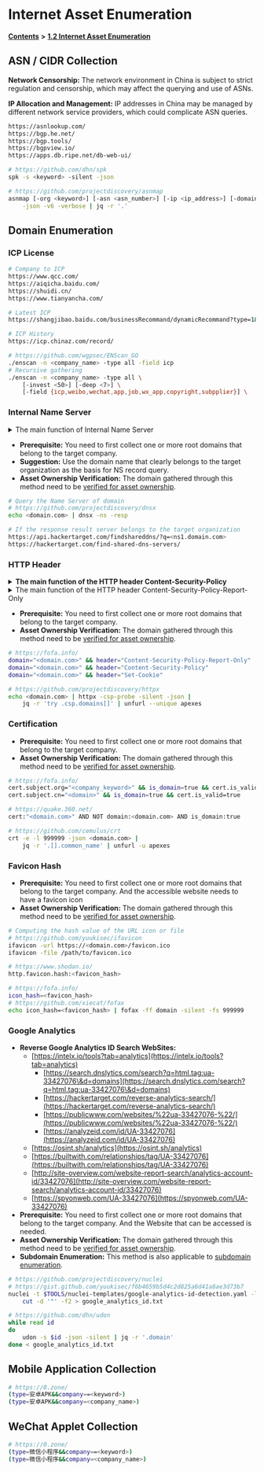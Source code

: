 # Internet Asset Enumeration

[**Contents**](../readme/contents/) **>** [**1.2 Internet Asset Enumeration**](internet-assets-enumeration.md)

## ASN / CIDR Collection

**Network Censorship:** The network environment in China is subject to strict regulation and censorship, which may affect the querying and use of ASNs.

**IP Allocation and Management:** IP addresses in China may be managed by different network service providers, which could complicate ASN queries.

```bash
https://asnlookup.com/
https://bgp.he.net/
https://bgp.tools/
https://bgpview.io/
https://apps.db.ripe.net/db-web-ui/

# https://github.com/dhn/spk
spk -s <keyword> -silent -json

# https://github.com/projectdiscovery/asnmap
asnmap [-org <keyword>] [-asn <asn_number>] [-ip <ip_address>] [-domain <domain>] \
    -json -v6 -verbose | jq -r '.'
```

## Domain Enumeration

### ICP License

```bash
# Company to ICP
https://www.qcc.com/
https://aiqicha.baidu.com/
https://shuidi.cn/
https://www.tianyancha.com/

# Latest ICP
https://shangjibao.baidu.com/businessRecommand/dynamicRecommand?type=1&source=aqcicp

# ICP History
https://icp.chinaz.com/record/

# https://github.com/wgpsec/ENScan_GO
./enscan -n <company_name> -type all -field icp
# Recursive gathering
./enscan -n <company_name> -type all \
    [-invest <50>] [-deep <7>] \
    [-field {icp,weibo,wechat,app,job,wx_app,copyright,subpplier}] \
```

### Internal Name Server

<details>

<summary>The main function of Internal Name Server</summary>

It is mainly used to improve the DNS resolution efficiency of the internal network, provide more reliable resolution services, and implement specific domain name resolution for internal systems.

</details>

* **Prerequisite:** You need to first collect one or more root domains that belong to the target company.
* **Suggestion:** Use the domain name that clearly belongs to the target organization as the basis for NS record query.
* **Asset Ownership Verification:** The domain gathered through this method need to be [verified for asset ownership](broken-reference).

```bash
# Query the Name Server of domain
# https://github.com/projectdiscovery/dnsx
echo <domain.com> | dnsx -ns -resp

# If the response result server belongs to the target organization
https://api.hackertarget.com/findshareddns/?q=<ns1.domain.com>
https://hackertarget.com/find-shared-dns-servers/
```

### HTTP Header

<details>

<summary><strong>The main function of the HTTP header Content-Security-Policy</strong></summary>

It allows website administrators to control which resources the user agent can load for a specified page to prevent cross-site scripting attacks (XSS).

</details>

<details>

<summary>The main function of the HTTP header Content-Security-Policy-Report-Only</summary>

It allows web developers to try policies by monitoring (but not enforcing) the impact of the policy. These violation reports use JSON and are sent to the specified URI via HTTP POST request.

</details>

* **Prerequisite:** You need to first collect one or more root domains that belong to the target company.
* **Asset Ownership Verification:** The domain gathered through this method need to be [verified for asset ownership](broken-reference).

```bash
# https://fofa.info/
domain="<domain.com>" && header="Content-Security-Policy-Report-Only"
domain="<domain.com>" && header="Content-Security-Policy"
domain="<domain.com>" && header="Set-Cookie"

# https://github.com/projectdiscovery/httpx
echo <domain.com> | httpx -csp-probe -silent -json |
    jq -r 'try .csp.domains[]' | unfurl --unique apexes
```

### Certification

* **Prerequisite:** You need to first collect one or more root domains that belong to the target company.
* **Asset Ownership Verification:** The domain gathered through this method need to be [verified for asset ownership](broken-reference).

```bash
# https://fofa.info/
cert.subject.org="<company_keyword>" && is_domain=true && cert.is_valid=true
cert.subject.cn="<domain>" && is_domain=true && cert.is_valid=true

# https://quake.360.net/
cert:"<domain.com>" AND NOT domain:<domain.com> AND is_domain:true

# https://github.com/cemulus/crt
crt -e -l 999999 -json <domain.com> |
    jq -r '.[].common_name' | unfurl -u apexes
```

### Favicon Hash

* **Prerequisite:** You need to first collect one or more root domains that belong to the target company. And the accessible website needs to have a favicon icon
* **Asset Ownership Verification:** The domain gathered through this method need to be [verified for asset ownership](broken-reference).

```bash
# Computing the hash value of the URL icon or file
# https://github.com/yuukisec/ifavicon
ifavicon -url https://<domain.com>/favicon.ico
ifavicon -file /path/to/favicon.ico

# https://www.shodan.io/
http.favicon.hash:<favicon_hash>

# https://fofa.info/
icon_hash=<favicon_hash>
# https://github.com/xiecat/fofax
echo icon_hash=<favicon_hash> | fofax -ff domain -silent -fs 999999
```

### Google Analytics

* **Reverse Google Analytics ID Search WebSites:**
  * [https://intelx.io/tools?tab=analytics](https://intelx.io/tools?tab=analytics)
    * [https://search.dnslytics.com/search?q=html.tag:ua-33427076\&d=domains](https://search.dnslytics.com/search?q=html.tag:ua-33427076\&d=domains)
    * [https://hackertarget.com/reverse-analytics-search/](https://hackertarget.com/reverse-analytics-search/)
    * [https://publicwww.com/websites/%22ua-33427076-%22/](https://publicwww.com/websites/%22ua-33427076-%22/)
    * [https://analyzeid.com/id/UA-33427076](https://analyzeid.com/id/UA-33427076)
  * [https://osint.sh/analytics](https://osint.sh/analytics)
  * [https://builtwith.com/relationships/tag/UA-33427076](https://builtwith.com/relationships/tag/UA-33427076)
  * [http://site-overview.com/website-report-search/analytics-account-id/33427076](http://site-overview.com/website-report-search/analytics-account-id/33427076)
  * [https://spyonweb.com/UA-33427076](https://spyonweb.com/UA-33427076)
* **Prerequisite:** You need to first collect one or more root domains that belong to the target company. And the Website that can be accessed is needed.
* **Asset Ownership Verification:** The domain gathered through this method need to be [verified for asset ownership](broken-reference).
* **Subdomain Enumeration:** This method is also applicable to [subdomain enumeration](broken-reference).

```bash
# https://github.com/projectdiscovery/nuclei
# https://gist.github.com/yuukisec/f6b4659b5d4c2d825a6d41a8ae3d73b7
nuclei -t $TOOLS/nuclei-templates/google-analytics-id-detection.yaml -l roots.txt -silent -no-color |
    cut -d '"' -f2 > google_analytics_id.txt

# https://github.com/dhn/udon
while read id
do
    udon -s $id -json -silent | jq -r '.domain'
done < google_analytics_id.txt
```

## Mobile Application Collection

```bash
# https://0.zone/
(type=安卓APK&&company==<keyword>)
(type=安卓APK&&company=<company_name>)
```

## WeChat Applet Collection

```bash
# https://0.zone/
(type=微信小程序&&company==<keyword>)
(type=微信小程序&&company=<company_name>)
```
